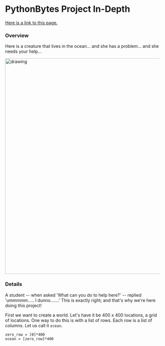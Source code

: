 # PythonBytes Project In-Depth


[Here is a link to this page.](https://github.com/robfatland/pythonbytes/tree/master/projects/idunno#pythonbytes-project-in-depth)


### Overview


Here is a creature that lives in the ocean... and she has a problem... and she needs your help...


<img src="https://github.com/robfatland/pythonbytes/blob/master/projects/whales/humpback.png" alt="drawing" width="700"/>


### Details

A student -- when asked 'What can you do to help here?' -- replied 'ummmmm..... I dunno.......' This is exactly
right; and that's why we're here doing this project! 


First we want to create a world. Let's have it be 400 x 400 locations, a grid of locations. One way to do this 
is with a list of rows. Each row is a list of columns. Let us call it ```ocean```.

```
zero_row = [0]*400
ocean = [zero_row]*400
```


